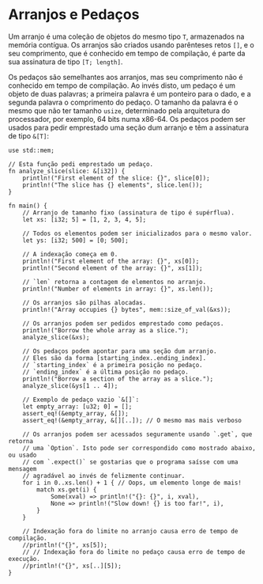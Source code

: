 # Arranjos e Pedaços

Um arranjo é uma coleção de objetos do mesmo tipo `T`, armazenados na memória contígua. Os arranjos são criados usando parênteses retos `[]`, e o seu comprimento, que é conhecido em tempo de compilação, é parte da sua assinatura de tipo `[T; length]`.

Os pedaços são semelhantes aos arranjos, mas seu comprimento não é conhecido em tempo de compilação. Ao invés disto, um pedaço é um objeto de duas palavras; a primeira palavra é um ponteiro para o dado, e a segunda palavra o comprimento do pedaço. O tamanho da palavra é o mesmo que não ter tamanho `usize`, determinado pela arquitetura do processador, por exemplo, 64 bits numa x86-64. Os pedaços podem ser usados para pedir emprestado uma seção dum arranjo e têm a assinatura de tipo `&[T]`:

```rust,editable,ignore,mdbook-runnable
use std::mem;

// Esta função pedi emprestado um pedaço.
fn analyze_slice(slice: &[i32]) {
    println!("First element of the slice: {}", slice[0]);
    println!("The slice has {} elements", slice.len());
}

fn main() {
    // Arranjo de tamanho fixo (assinatura de tipo é supérflua).
    let xs: [i32; 5] = [1, 2, 3, 4, 5];

    // Todos os elementos podem ser inicializados para o mesmo valor.
    let ys: [i32; 500] = [0; 500];

    // A indexação começa em 0.
    println!("First element of the array: {}", xs[0]);
    println!("Second element of the array: {}", xs[1]);

    // `len` retorna a contagem de elementos no arranjo.
    println!("Number of elements in array: {}", xs.len());

    // Os arranjos são pilhas alocadas.
    println!("Array occupies {} bytes", mem::size_of_val(&xs));

    // Os arranjos podem ser pedidos emprestado como pedaços.
    println!("Borrow the whole array as a slice.");
    analyze_slice(&xs);

    // Os pedaços podem apontar para uma seção dum arranjo.
    // Eles são da forma [starting_index..ending_index].
    // `starting_index` é a primeira posição no pedaço.
    // `ending_index` é a última posição no pedaço.
    println!("Borrow a section of the array as a slice.");
    analyze_slice(&ys[1 .. 4]);

    // Exemplo de pedaço vazio `&[]`:
    let empty_array: [u32; 0] = [];
    assert_eq!(&empty_array, &[]);
    assert_eq!(&empty_array, &[][..]); // O mesmo mas mais verboso

    // Os arranjos podem ser acessados seguramente usando `.get`, que retorna
    // uma `Option`. Isto pode ser correspondido como mostrado abaixo, ou usado
    // com `.expect()` se gostarias que o programa saísse com uma mensagem
    // agradável ao invés de felizmente continuar.
    for i in 0..xs.len() + 1 { // Oops, um elemento longe de mais!
        match xs.get(i) {
            Some(xval) => println!("{}: {}", i, xval),
            None => println!("Slow down! {} is too far!", i),
        }
    }

    // Indexação fora do limite no arranjo causa erro de tempo de compilação.
    //println!("{}", xs[5]);
    // // Indexação fora do limite no pedaço causa erro de tempo de execução.
    //println!("{}", xs[..][5]);
}
```
